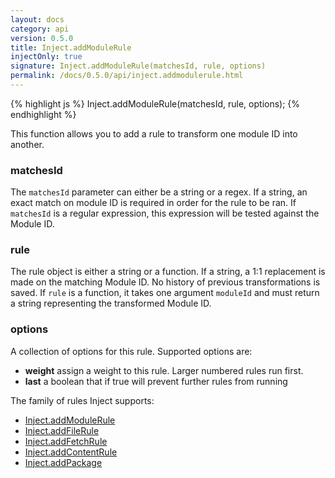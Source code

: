 ```yaml
---
layout: docs
category: api
version: 0.5.0
title: Inject.addModuleRule
injectOnly: true
signature: Inject.addModuleRule(matchesId, rule, options)
permalink: /docs/0.5.0/api/inject.addmodulerule.html
---
```


{% highlight js %}
Inject.addModuleRule(matchesId, rule, options);
{% endhighlight %}

This function allows you to add a rule to transform one module ID into another.

### matchesId
The `matchesId` parameter can either be a string or a regex. If a string, an exact match on module ID is required in order for the rule to be ran. If `matchesId` is a regular expression, this expression will be tested against the Module ID.

### rule
The rule object is either a string or a function. If a string, a 1:1 replacement is made on the matching Module ID. No history of previous transformations is saved. If `rule` is a function, it takes one argument `moduleId` and must return a string representing the transformed Module ID.

### options
A collection of options for this rule. Supported options are:

* **weight** assign a weight to this rule. Larger numbered rules run first.
* **last** a boolean that if true will prevent further rules from running

The family of rules Inject supports:

* [Inject.addModuleRule](/docs/0.5.0/api/inject.addmodulerule.html)
* [Inject.addFileRule](/docs/0.5.0/api/inject.addfilerule.html)
* [Inject.addFetchRule](/docs/0.5.0/api/inject.addfetchrule.html)
* [Inject.addContentRule](/docs/0.5.0/api/inject.addcontentrule.html)
* [Inject.addPackage](/docs/0.5.0/api/inject.addpackage.html)
